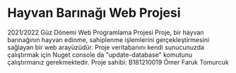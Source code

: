 # Hayvan Barınağı Web Projesi
2021/2022 Güz Dönemi Web Programlama Projesi
Proje, bir hayvan barınağının hayvan edinme, sahiplenme işlemlerini gerçekleştirmesini sağlayan
bir web arayüzüdür.
Proje veritabanını kendi sunucunuzda çalıştırmak için Nuget console da "update-database"
komutunu çalıştırmanız gerekmektedir.
Proje sahibi:
B181210019 Ömer Faruk Tomurcuk
